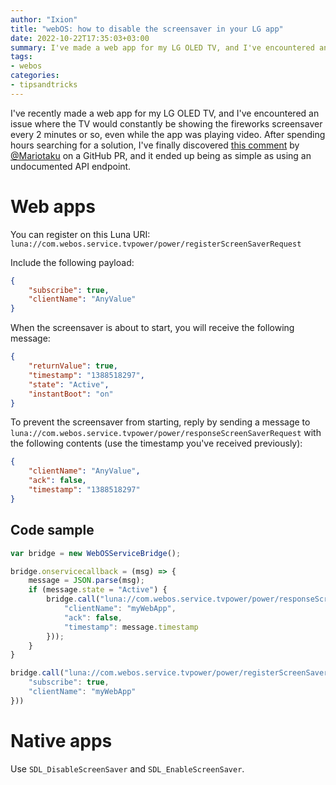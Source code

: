 ```yaml
---
author: "Ixion"
title: "webOS: how to disable the screensaver in your LG app"
date: 2022-10-22T17:35:03+03:00
summary: I've made a web app for my LG OLED TV, and I've encountered an issue where the TV would constantly be showing the fireworks screensaver every 2 minutes or so, even while the app was playing video. Long story short, there is a solution.
tags: 
- webos
categories:
- tipsandtricks
---
```


I've recently made a web app for my LG OLED TV, and I've encountered an issue where the TV would constantly be showing the fireworks screensaver every 2 minutes or so, even while the app was playing video. After spending hours searching for a solution, I've finally discovered [this comment](https://github.com/webosbrew/apps-repo/issues/60#issuecomment-1133907357) by [@Mariotaku](https://github.com/mariotaku) on a GitHub PR, and it ended up being as simple as using an undocumented API endpoint.

# Web apps

You can register on this Luna URI: `luna://com.webos.service.tvpower/power/registerScreenSaverRequest`

Include the following payload:
```json
{
    "subscribe": true,
    "clientName": "AnyValue"
}
```

When the screensaver is about to start, you will receive the following message:

```json
{
    "returnValue": true,
    "timestamp": "1388518297",
    "state": "Active",
    "instantBoot": "on"
}
```

To prevent the screensaver from starting, reply by sending a message to `luna://com.webos.service.tvpower/power/responseScreenSaverRequest` with the following contents (use the timestamp you've received previously):

```json
{
    "clientName": "AnyValue",
    "ack": false,
    "timestamp": "1388518297"
}
```

## Code sample

```js
var bridge = new WebOSServiceBridge();

bridge.onservicecallback = (msg) => {
    message = JSON.parse(msg);
    if (message.state = "Active") {
        bridge.call("luna://com.webos.service.tvpower/power/responseScreenSaverRequest", JSON.stringify({
            "clientName": "myWebApp",
            "ack": false,
            "timestamp": message.timestamp
        }));
    }
}

bridge.call("luna://com.webos.service.tvpower/power/registerScreenSaverRequest", JSON.stringify({
    "subscribe": true,
    "clientName": "myWebApp"
}))
```

# Native apps

Use `SDL_DisableScreenSaver` and `SDL_EnableScreenSaver`.
